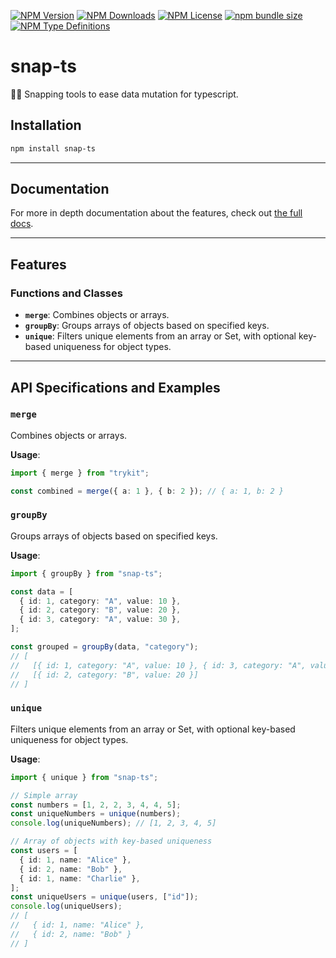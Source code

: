 [![NPM Version](https://img.shields.io/npm/v/snap-ts?style=flat-square?labelColor=black&color=navy)](https://npmjs.com/snap-ts/)
[![NPM Downloads](https://img.shields.io/npm/d18m/snap-ts?style=flat-square?labelColor=black&color=navy)](https://npmjs.com/snap-ts/)
[![NPM License](https://img.shields.io/npm/l/snap-ts?style=flat-square?labelColor=black&color=navy)](https://npmjs.com/snap-ts/)
[![npm bundle size](https://img.shields.io/bundlephobia/minzip/snap-ts?style=flat-square?labelColor=black&color=navy)](https://npmjs.com/snap-ts/)
[![NPM Type Definitions](https://img.shields.io/npm/types/snap-ts?style=flat-square?labelColor=black&color=navy)](https://npmjs.com/snap-ts/)

# snap-ts

🫰🍃 Snapping tools to ease data mutation for typescript.

## Installation

```bash
npm install snap-ts
```

---

## Documentation

For more in depth documentation about the features, check out [the full docs](https://github.com/m10rten/snap-ts/tree/main/docs).

---

## Features

### Functions and Classes

- **`merge`**: Combines objects or arrays.
- **`groupBy`**: Groups arrays of objects based on specified keys.
- **`unique`**: Filters unique elements from an array or Set, with optional key-based uniqueness for object types.

---

## API Specifications and Examples

### `merge`

Combines objects or arrays.

**Usage**:

```ts
import { merge } from "trykit";

const combined = merge({ a: 1 }, { b: 2 }); // { a: 1, b: 2 }
```

### `groupBy`

Groups arrays of objects based on specified keys.

**Usage**:

```ts
import { groupBy } from "snap-ts";

const data = [
  { id: 1, category: "A", value: 10 },
  { id: 2, category: "B", value: 20 },
  { id: 3, category: "A", value: 30 },
];

const grouped = groupBy(data, "category");
// [
//   [{ id: 1, category: "A", value: 10 }, { id: 3, category: "A", value: 30 }],
//   [{ id: 2, category: "B", value: 20 }]
// ]
```

### `unique`

Filters unique elements from an array or Set, with optional key-based uniqueness for object types.

**Usage**:

```ts
import { unique } from "snap-ts";

// Simple array
const numbers = [1, 2, 2, 3, 4, 4, 5];
const uniqueNumbers = unique(numbers);
console.log(uniqueNumbers); // [1, 2, 3, 4, 5]

// Array of objects with key-based uniqueness
const users = [
  { id: 1, name: "Alice" },
  { id: 2, name: "Bob" },
  { id: 1, name: "Charlie" },
];
const uniqueUsers = unique(users, ["id"]);
console.log(uniqueUsers);
// [
//   { id: 1, name: "Alice" },
//   { id: 2, name: "Bob" }
// ]
```
